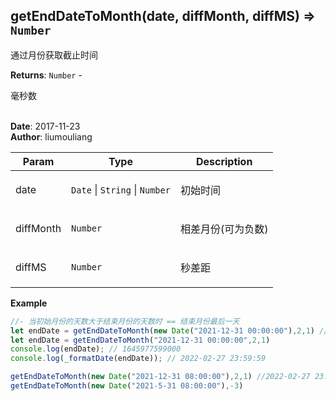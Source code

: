 ## getEndDateToMonth(date, diffMonth, diffMS) ⇒ <code>Number</code>
<p>通过月份获取截止时间</p>

**Returns**: <code>Number</code> - <p>毫秒数</p>  
**Date**: 2017-11-23  
**Author**: liumouliang  

| Param | Type | Description |
| --- | --- | --- |
| date | <code>Date</code> \| <code>String</code> \| <code>Number</code> | <p>初始时间</p> |
| diffMonth | <code>Number</code> | <p>相差月份(可为负数)</p> |
| diffMS | <code>Number</code> | <p>秒差距 || 场景：用于展示是否前一天:59</p> |

**Example**  
```javascript
//- 当初始月份的天数大于结束月份的天数时 == 结束月份最后一天
let endDate = getEndDateToMonth(new Date("2021-12-31 00:00:00"),2,1) //bug
let endDate = getEndDateToMonth("2021-12-31 00:00:00",2,1)
console.log(endDate); // 1645977599000
console.log(_formatDate(endDate)); // 2022-02-27 23:59:59

getEndDateToMonth(new Date("2021-12-31 08:00:00"),2,1) //2022-02-27 23:59:59
getEndDateToMonth(new Date("2021-5-31 08:00:00"),-3)
```
